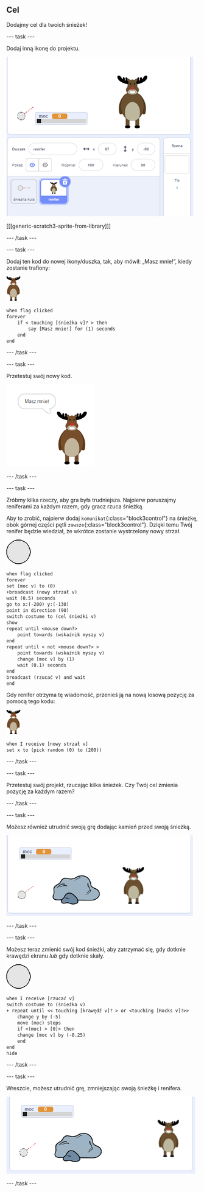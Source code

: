## Cel

Dodajmy cel dla twoich śnieżek!

--- task ---

Dodaj inną ikonę do projektu.

![ikona celu na scenie](images/snow-deer.png)

[[[generic-scratch3-sprite-from-library]]]

--- /task ---

--- task ---

Dodaj ten kod do nowej ikony/duszka, tak, aby mówił: „Masz mnie!”, kiedy zostanie trafiony:

![ikona/duszek celu](images/target-sprite.png)

```blocks3
when flag clicked
forever
    if < touching [śnieżka v]? > then
        say [Masz mnie!] for (1) seconds
    end
end
```

--- /task ---

--- task ---

Przetestuj swój nowy kod.

![ikona cel mówiący, masz mnie!](images/snow-hit.png)

--- /task ---

--- task ---

Zróbmy kilka rzeczy, aby gra była trudniejsza. Najpierw poruszajmy reniferami za każdym razem, gdy gracz rzuca śnieżką.

Aby to zrobić, najpierw dodaj `komunikat`{:class="block3control"} na śnieżkę, obok górnej części pętli `zawsze`{:class="block3control"}. Dzięki temu Twój renifer będzie wiedział, że wkrótce zostanie wystrzelony nowy strzał.

![ikona śnieżki](images/snowball-sprite.png)

```blocks3
when flag clicked
forever
set [moc v] to (0)
+broadcast (nowy strzał v)
wait (0.5) seconds
go to x:(-200) y:(-130)
point in direction (90)
switch costume to (cel śnieżki v)
show
repeat until <mouse down?>
    point towards (wskaźnik myszy v)
end
repeat until < not <mouse down?> >
    point towards (wskaźnik myszy v)
    change [moc v] by (1)
    wait (0.1) seconds
end
broadcast (rzucać v) and wait
end
```

Gdy renifer otrzyma tę wiadomość, przenieś ją na nową losową pozycję za pomocą tego kodu:

![ikona celu](images/target-sprite.png)

```blocks3
when I receive [nowy strzał v]
set x to (pick random (0) to (200))
```

--- /task ---

--- task ---

Przetestuj swój projekt, rzucając kilka śnieżek. Czy Twój cel zmienia pozycję za każdym razem?

--- /task ---

--- task ---

Możesz również utrudnić swoją grę dodając kamień przed swoją śnieżką.

![ikona/duszek kamień na scenie](images/snow-rock.png)

--- /task ---

--- task ---

Możesz teraz zmienić swój kod śnieżki, aby zatrzymać się, gdy dotknie krawędzi ekranu _lub_ gdy dotknie skały.

![ikona śnieżki](images/snowball-sprite.png)

```blocks3
when I receive [rzucać v]
switch costume to (śnieżka v)
+ repeat until << touching [krawędź v]? > or <touching [Rocks v]?>>
    change y by (-5)
    move (moc) steps
    if <(moc) > [0]> then
    change [moc v] by (-0.25)
    end
end
hide
```

--- /task ---

--- task ---

Wreszcie, możesz utrudnić grę, zmniejszając swoją śnieżkę i renifera.

![mała śnieżka i ikona celu](images/snow-small.png)

--- /task ---
